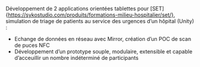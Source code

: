 Développement de 2 applications orientées tablettes pour [SET]{https://sykostudio.com/produits/formations-milieu-hospitalier/set/}, simulation de triage de patients au service des urgences d’un hôpital (Unity) :

- Echange de données en réseau avec Mirror, création d’un POC de scan de puces NFC
- Développement d’un prototype souple, modulaire, extensible et capable d’acceuillir un nombre indéterminé de participants
